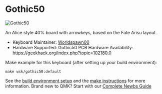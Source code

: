 # Gothic50

![Gothic50](https://i.imgur.com/T2V63c8.png)

An Alice style 40% board with arrowkeys, based on the Fate Arisu layout.

* Keyboard Maintainer: [Worldspawn00](https://github.com/Worldspawn00)  
* Hardware Supported: Gothic50 PCB
Hardware Availability: https://geekhack.org/index.php?topic=102180.0

Make example for this keyboard (after setting up your build environment):

    make wsk/gothic50:default

See the [build environment setup](https://docs.qmk.fm/#/getting_started_build_tools) and the [make instructions](https://docs.qmk.fm/#/getting_started_make_guide) for more information. Brand new to QMK? Start with our [Complete Newbs Guide](https://docs.qmk.fm/#/newbs)
